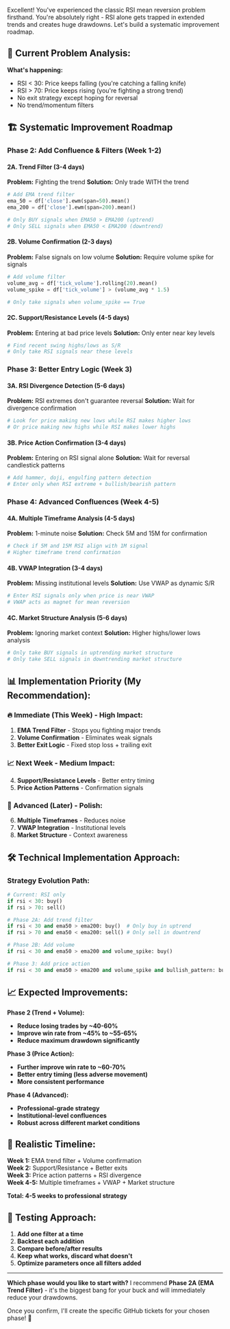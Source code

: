 Excellent! You've experienced the classic RSI mean reversion problem firsthand. You're absolutely right - RSI alone gets trapped in extended trends and creates huge drawdowns. Let's build a systematic improvement roadmap.

## 🎯 **Current Problem Analysis:**

**What's happening:**
- RSI < 30: Price keeps falling (you're catching a falling knife)
- RSI > 70: Price keeps rising (you're fighting a strong trend)
- No exit strategy except hoping for reversal
- No trend/momentum filters

## 🏗️ **Systematic Improvement Roadmap**

### **Phase 2: Add Confluence & Filters (Week 1-2)**

#### **2A. Trend Filter (3-4 days)**
**Problem:** Fighting the trend
**Solution:** Only trade WITH the trend
```python
# Add EMA trend filter
ema_50 = df['close'].ewm(span=50).mean()
ema_200 = df['close'].ewm(span=200).mean()

# Only BUY signals when EMA50 > EMA200 (uptrend)
# Only SELL signals when EMA50 < EMA200 (downtrend)
```

#### **2B. Volume Confirmation (2-3 days)**
**Problem:** False signals on low volume
**Solution:** Require volume spike for signals
```python
# Add volume filter
volume_avg = df['tick_volume'].rolling(20).mean()
volume_spike = df['tick_volume'] > (volume_avg * 1.5)

# Only take signals when volume_spike == True
```

#### **2C. Support/Resistance Levels (4-5 days)**
**Problem:** Entering at bad price levels
**Solution:** Only enter near key levels
```python
# Find recent swing highs/lows as S/R
# Only take RSI signals near these levels
```

### **Phase 3: Better Entry Logic (Week 3)**

#### **3A. RSI Divergence Detection (5-6 days)**
**Problem:** RSI extremes don't guarantee reversal
**Solution:** Wait for divergence confirmation
```python
# Look for price making new lows while RSI makes higher lows
# Or price making new highs while RSI makes lower highs
```

#### **3B. Price Action Confirmation (3-4 days)**
**Problem:** Entering on RSI signal alone
**Solution:** Wait for reversal candlestick patterns
```python
# Add hammer, doji, engulfing pattern detection
# Enter only when RSI extreme + bullish/bearish pattern
```

### **Phase 4: Advanced Confluences (Week 4-5)**

#### **4A. Multiple Timeframe Analysis (4-5 days)**
**Problem:** 1-minute noise
**Solution:** Check 5M and 15M for confirmation
```python
# Check if 5M and 15M RSI align with 1M signal
# Higher timeframe trend confirmation
```

#### **4B. VWAP Integration (3-4 days)**
**Problem:** Missing institutional levels
**Solution:** Use VWAP as dynamic S/R
```python
# Enter RSI signals only when price is near VWAP
# VWAP acts as magnet for mean reversion
```

#### **4C. Market Structure Analysis (5-6 days)**
**Problem:** Ignoring market context
**Solution:** Higher highs/lower lows analysis
```python
# Only take BUY signals in uptrending market structure
# Only take SELL signals in downtrending market structure
```

## 📊 **Implementation Priority (My Recommendation):**

### **🔥 Immediate (This Week) - High Impact:**
1. **EMA Trend Filter** - Stops you fighting major trends
2. **Volume Confirmation** - Eliminates weak signals
3. **Better Exit Logic** - Fixed stop loss + trailing exit

### **📈 Next Week - Medium Impact:**
4. **Support/Resistance Levels** - Better entry timing
5. **Price Action Patterns** - Confirmation signals

### **🎯 Advanced (Later) - Polish:**
6. **Multiple Timeframes** - Reduces noise
7. **VWAP Integration** - Institutional levels
8. **Market Structure** - Context awareness

## 🛠️ **Technical Implementation Approach:**

### **Strategy Evolution Path:**
```python
# Current: RSI only
if rsi < 30: buy()
if rsi > 70: sell()

# Phase 2A: Add trend filter
if rsi < 30 and ema50 > ema200: buy()  # Only buy in uptrend
if rsi > 70 and ema50 < ema200: sell() # Only sell in downtrend

# Phase 2B: Add volume
if rsi < 30 and ema50 > ema200 and volume_spike: buy()

# Phase 3: Add price action
if rsi < 30 and ema50 > ema200 and volume_spike and bullish_pattern: buy()
```

## 📈 **Expected Improvements:**

**Phase 2 (Trend + Volume):**
- **Reduce losing trades by ~40-60%**
- **Improve win rate from ~45% to ~55-65%**
- **Reduce maximum drawdown significantly**

**Phase 3 (Price Action):**
- **Further improve win rate to ~60-70%**
- **Better entry timing (less adverse movement)**
- **More consistent performance**

**Phase 4 (Advanced):**
- **Professional-grade strategy**
- **Institutional-level confluences**
- **Robust across different market conditions**

## 🎯 **Realistic Timeline:**

**Week 1:** EMA trend filter + Volume confirmation  
**Week 2:** Support/Resistance + Better exits  
**Week 3:** Price action patterns + RSI divergence  
**Week 4-5:** Multiple timeframes + VWAP + Market structure  

**Total: 4-5 weeks to professional strategy**

## 🔄 **Testing Approach:**

1. **Add one filter at a time**
2. **Backtest each addition**
3. **Compare before/after results**
4. **Keep what works, discard what doesn't**
5. **Optimize parameters once all filters added**

---

**Which phase would you like to start with?** I recommend **Phase 2A (EMA Trend Filter)** - it's the biggest bang for your buck and will immediately reduce your drawdowns.

Once you confirm, I'll create the specific GitHub tickets for your chosen phase! 🚀